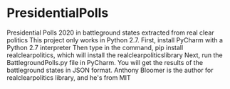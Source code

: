 # PresidentialPolls
Presidential Polls 2020 in battleground states extracted from real clear politics
This project only works in Python 2.7. 
First, install PyCharm with a Python 2.7 interpreter
Then type in the command, pip install realclearpolitics, which will
install the realclearpoliticslibrary
Next, run the BattlegroundPolls.py file in PyCharm. You will get the results of 
the battleground states in JSON format. 
Anthony Bloomer is the author for realclearpolitics library, and he's from MIT
